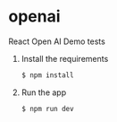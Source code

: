 # openai
React Open AI Demo tests

1. Install the requirements

   ```bash
   $ npm install
   ```

2. Run the app

   ```bash
   $ npm run dev
   ```
